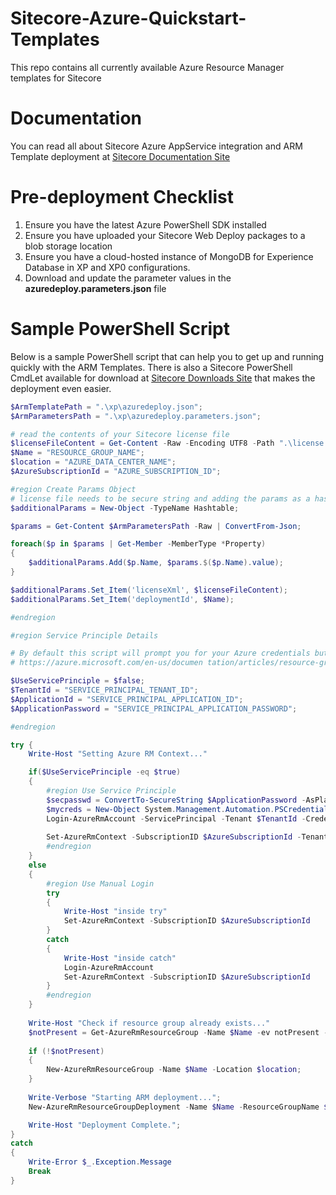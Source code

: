 # Sitecore-Azure-Quickstart-Templates
This repo contains all currently available Azure Resource Manager templates for Sitecore

# Documentation
You can read all about Sitecore Azure AppService integration and ARM Template deployment at [Sitecore Documentation Site](https://doc.sitecore.net/cloud)

# Pre-deployment Checklist
1. Ensure you have the latest Azure PowerShell SDK installed
2. Ensure you have uploaded your Sitecore Web Deploy packages to a blob storage location 
3. Ensure you have a cloud-hosted instance of MongoDB for Experience Database in XP and XP0 configurations.
4. Download and update the parameter values in the **azuredeploy.parameters.json** file


# Sample PowerShell Script
Below is a sample PowerShell script that can help you to get up and running quickly with the ARM Templates. There is also a Sitecore PowerShell CmdLet available for download at [Sitecore Downloads Site](https://dev.sitecore.net/) that makes the deployment even easier.
```PowerShell
$ArmTemplatePath = ".\xp\azuredeploy.json";
$ArmParametersPath = ".\xp\azuredeploy.parameters.json";

# read the contents of your Sitecore license file
$licenseFileContent = Get-Content -Raw -Encoding UTF8 -Path ".\license.xml" | Out-String;
$Name = "RESOURCE_GROUP_NAME";
$location = "AZURE_DATA_CENTER_NAME";
$AzureSubscriptionId = "AZURE_SUBSCRIPTION_ID";

#region Create Params Object
# license file needs to be secure string and adding the params as a hashtable is the only way to do it
$additionalParams = New-Object -TypeName Hashtable;

$params = Get-Content $ArmParametersPath -Raw | ConvertFrom-Json;

foreach($p in $params | Get-Member -MemberType *Property)
{
    $additionalParams.Add($p.Name, $params.$($p.Name).value);
}

$additionalParams.Set_Item('licenseXml', $licenseFileContent);
$additionalParams.Set_Item('deploymentId', $Name);

#endregion

#region Service Principle Details

# By default this script will prompt you for your Azure credentials but you can update the script to use an Azure Service Principal instead by following the details at the link below and updating the four variables below once you are done.
# https://azure.microsoft.com/en-us/documen tation/articles/resource-group-authenticate-service-principal/

$UseServicePrinciple = $false;
$TenantId = "SERVICE_PRINCIPAL_TENANT_ID";
$ApplicationId = "SERVICE_PRINCIPAL_APPLICATION_ID";
$ApplicationPassword = "SERVICE_PRINCIPAL_APPLICATION_PASSWORD";

#endregion

try {
   	Write-Host "Setting Azure RM Context..."

 	if($UseServicePrinciple -eq $true)
	{
		#region Use Service Principle
		$secpasswd = ConvertTo-SecureString $ApplicationPassword -AsPlainText -Force
		$mycreds = New-Object System.Management.Automation.PSCredential ($ApplicationId, $secpasswd)
		Login-AzureRmAccount -ServicePrincipal -Tenant $TenantId -Credential $mycreds
		
		Set-AzureRmContext -SubscriptionID $AzureSubscriptionId -TenantId $TenantId;
		#endregion
	}
	else
	{
		#region Use Manual Login
		try 
		{
			Write-Host "inside try"
			Set-AzureRmContext -SubscriptionID $AzureSubscriptionId
		}
		catch 
		{
			Write-Host "inside catch"
			Login-AzureRmAccount
			Set-AzureRmContext -SubscriptionID $AzureSubscriptionId
		}
		#endregion		
	}
	
 	Write-Host "Check if resource group already exists..."
	$notPresent = Get-AzureRmResourceGroup -Name $Name -ev notPresent -ea 0;
	
	if (!$notPresent) 
	{
		New-AzureRmResourceGroup -Name $Name -Location $location;
	}
	
	Write-Verbose "Starting ARM deployment...";
	New-AzureRmResourceGroupDeployment -Name $Name -ResourceGroupName $Name -TemplateFile $ArmTemplatePath -TemplateParameterObject $additionalParams; # -DeploymentDebugLogLevel All -Debug;

	Write-Host "Deployment Complete.";
}
catch 
{
	Write-Error $_.Exception.Message
	Break 
}
```

